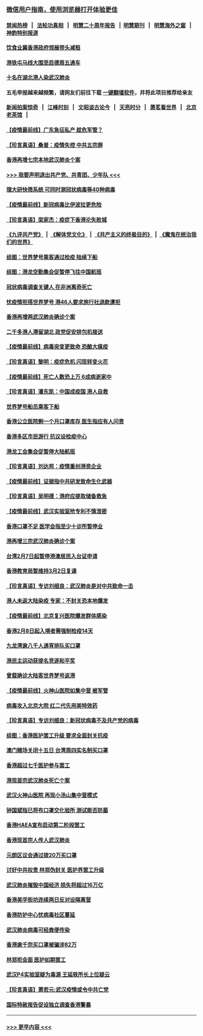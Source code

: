 ### [微信用户指南，使用浏览器打开体验更佳](https://github.com/gfw-breaker/banned-news1/blob/master/indexes/wechat-guide.md?t=0)
#### [禁闻热榜](热点新闻.md?t=0)  &nbsp;&nbsp;|&nbsp;&nbsp; [法轮功真相](https://github.com/gfw-breaker/truth/blob/master/README.md?t=0) &nbsp;&nbsp;|&nbsp;&nbsp; [明慧二十周年报告](https://github.com/gfw-breaker/mh-reports/blob/master/README.md?t=0) &nbsp;&nbsp;|&nbsp;&nbsp;[明慧期刊](https://github.com/gfw-breaker/mh-qikan) &nbsp;&nbsp;|&nbsp;&nbsp; [明慧海外之窗](https://github.com/gfw-breaker/mh-news/blob/master/README.md?t=0) &nbsp;&nbsp;|&nbsp;&nbsp; [神韵特别报道](https://github.com/gfw-breaker/mh-news/blob/master/shenyun.md?t=0)
#### [饮食业冀香港政府领展带头减租](../pages/nsc415/n11864876.md?t=02131122) 
#### [港铁屯马线大围至启德周五通车](../pages/nsc415/n11864842.md?t=02131122) 
#### [十名在湖北港人染武汉肺炎](../pages/nsc415/n11864807.md?t=02131122) 
#### 五毛举报越来越频繁，请网友们前往下载 [一键翻墙软件](https://github.com/gfw-breaker/ssr-accounts)，并将此项目推荐给亲友
#### [新闻拍案惊奇](https://github.com/gfw-breaker/banned-news1/blob/master/pages/link4.md) &nbsp;&nbsp;|&nbsp;&nbsp; [江峰时刻](https://github.com/gfw-breaker/banned-news1/blob/master/pages/link4.md) &nbsp;&nbsp;|&nbsp;&nbsp; [文昭谈古论今](https://github.com/gfw-breaker/banned-news1/blob/master/pages/link4.md) &nbsp;&nbsp;|&nbsp;&nbsp; [天亮时分](https://github.com/gfw-breaker/banned-news1/blob/master/pages/link4.md) &nbsp;&nbsp;|&nbsp;&nbsp; [萧茗看世界](https://github.com/gfw-breaker/banned-news1/blob/master/pages/link4.md) &nbsp;&nbsp;|&nbsp;&nbsp; [北京老茶馆](https://github.com/gfw-breaker/banned-news1/blob/master/pages/link4.md) &nbsp;&nbsp;|&nbsp;&nbsp; 
#### [【疫情最前线】广东急征私产 趁危军管？](../pages/nsc415/n11864205.md?t=02131122) 
#### [【珍言真语】桑普：疫情失控 中共五宗罪](../pages/nsc415/n11864157.md?t=02131122) 
#### [香港再增七宗本地武汉肺炎个案](../pages/nsc415/n11862405.md?t=02131122) 
#### [>>> 我要声明退出共产党、共青团、少年队 <<<](https://github.com/begood0513/goodnews/blob/master/quit/letter.md) 
#### [理大研快筛系统 可同时测冠状病毒等40种病毒](../pages/nsc415/n11862376.md?t=02131122) 
#### [【疫情最前线】新冠病毒比伊波拉更危险](../pages/nsc415/n11862199.md?t=02131122) 
#### [【珍言真语】梁家杰：疫症下香港沦失败城](../pages/nsc415/n11861588.md?t=02131122) 
#### [《九评共产党》](https://github.com/begood0513/9ping.md/blob/master/README.md) &nbsp;|&nbsp; [《解体党文化》](../../../../jtdwh.md/blob/master/README.md)  &nbsp;|&nbsp; [《共产主义的终极目的》](../../../../gczydzjmd.md/blob/master/README.md) &nbsp;|&nbsp; [《魔鬼在统治我们的世界》](../../../../mgztzwmdsj.md/blob/master/README.md) 
#### [组图：世界梦号乘客通过检疫 陆续下船](../pages/nsc415/n11858302.md?t=02131122) 
#### [组图：港龙空勤集会促暂停飞往中国航班](../pages/nsc415/n11858190.md?t=02131122) 
#### [冠状病毒调查关键人 在非洲离奇死亡](../pages/nsc415/n11859798.md?t=02131122) 
#### [忧疫情拒搭世界梦号 港46人要求旅行社退款遭拒](../pages/nsc415/n11859849.md?t=02131122) 
#### [香港再增两武汉肺炎确诊个案](../pages/nsc415/n11859833.md?t=02131122) 
#### [二千多港人滞留湖北 政党促安排包机接送](../pages/nsc415/n11859831.md?t=02131122) 
#### [【疫情最前线】病毒突变更致命 恐酿大瘟疫](../pages/nsc415/n11859604.md?t=02131122) 
#### [【珍言真语】黎明：疫症危机 闪现转变火花](../pages/nsc415/n11859199.md?t=02131122) 
#### [【疫情最前线】死亡人数恐上万 6成病逝家中](../pages/nsc415/n11856687.md?t=02131122) 
#### [【珍言真语】潘东凯：中国成疫国 港人自救](../pages/nsc415/n11856962.md?t=02131122) 
#### [世界梦号船员乘客下船](../pages/nsc415/n11856883.md?t=02131122) 
#### [香港公立医院剩一个月口罩库存 医生指应有人问责](../pages/nsc415/n11856875.md?t=02131122) 
#### [香港多区市民游行 抗议设检疫中心](../pages/nsc415/n11856866.md?t=02131122) 
#### [港龙工会集会促暂停大陆航班](../pages/nsc415/n11856840.md?t=02131122) 
#### [【珍言真语】刘达邦：疫情重创港资企业](../pages/nsc415/n11854274.md?t=02131122) 
#### [【疫情最前线】证据指中共研发致命生化武器](../pages/nsc415/n11853087.md?t=02131122) 
#### [【珍言真语】吴明德：港府应提取储备救急](../pages/nsc415/n11852734.md?t=02131122) 
#### [【疫情最前线】武汉实验室抢专利不慎泄密](../pages/nsc415/n11850310.md?t=02131122) 
#### [香港口罩不足 医学会指至少十诊所暂停业](../pages/nsc415/n11850301.md?t=02131122) 
#### [港再增三宗武汉肺炎确诊个案](../pages/nsc415/n11850328.md?t=02131122) 
#### [台湾2月7日起暂停港澳居民入台证申请](../pages/nsc415/n11850304.md?t=02131122) 
#### [香港教育局暂维持3月2日复课](../pages/nsc415/n11850260.md?t=02131122) 
#### [【珍言真语】专访刘细良：武汉肺炎是对中共致命一击](../pages/nsc415/n11849934.md?t=02131122) 
#### [港人未返大陆染疫 专家：不封关恐本地爆发](../pages/nsc415/n11848021.md?t=02131122) 
#### [【疫情最前线】北京复兴医院爆发群体感染](../pages/nsc415/n11847626.md?t=02131122) 
#### [香港2月8日起入境者需强制检疫14天](../pages/nsc415/n11847658.md?t=02131122) 
#### [九龙湾逾八千人通宵排队买口罩](../pages/nsc415/n11847647.md?t=02131122) 
#### [港民主运动获提名竞逐和平奖](../pages/nsc415/n11847633.md?t=02131122) 
#### [曾载确诊大陆客世界梦号返港](../pages/nsc415/n11847608.md?t=02131122) 
#### [【疫情最前线】火神山医院如集中营 被军管](../pages/nsc415/n11847524.md?t=02131122) 
#### [病毒攻入北京大院 红二代先用美特效药](../pages/nsc415/n11847427.md?t=02131122) 
#### [【珍言真语】专访刘细良：新冠状病毒不及共产党的病毒](../pages/nsc415/n11847164.md?t=02131122) 
#### [组图：香港医护罢工升级 要求全面封关抗疫](../pages/nsc415/n11844107.md?t=02131122) 
#### [澳门赌场关闭十五日 台湾周四实名制买口罩](../pages/nsc415/n11845083.md?t=02131122) 
#### [香港超过七千医护参与罢工](../pages/nsc415/n11845051.md?t=02131122) 
#### [港现首宗武汉肺炎死亡个案](../pages/nsc415/n11844998.md?t=02131122) 
#### [武汉火神山医院 再现小汤山集中营模式](../pages/nsc415/n11844763.md?t=02131122) 
#### [钟国斌指已将布口罩交化验所 测试能否防菌](../pages/nsc415/n11842783.md?t=02131122) 
#### [香港HAEA宣布启动第二阶段罢工](../pages/nsc415/n11842723.md?t=02131122) 
#### [香港现首宗人传人武汉肺炎](../pages/nsc415/n11842766.md?t=02131122) 
#### [元朗区议会通过拨20万买口罩](../pages/nsc415/n11842754.md?t=02131122) 
#### [讨好中共权贵 林郑伪封关 医护界罢工升级](../pages/nsc415/n11842359.md?t=02131122) 
#### [武汉肺炎摧毁中国经济 损失将超过16万亿](../pages/nsc415/n11839723.md?t=02131122) 
#### [香港美孚街坊连续两日反对设隔离营](../pages/nsc415/n11839962.md?t=02131122) 
#### [香港防护中心忧病毒社区蔓延](../pages/nsc415/n11839933.md?t=02131122) 
#### [武汉肺炎病毒可经粪便传染](../pages/nsc415/n11839939.md?t=02131122) 
#### [香港逾千宗买口罩被骗涉82万](../pages/nsc415/n11839914.md?t=02131122) 
#### [林郑拒会面 医护如期罢工](../pages/nsc415/n11839892.md?t=02131122) 
#### [武汉P4实验室疑为毒源 王延轶所长上位疑云](../pages/nsc415/n11835543.md?t=02131122) 
#### [【珍言真语】萧若元:武汉疫情或令中共亡党](../pages/nsc415/n11829394.md?t=02131122) 
#### [国际特赦报告促设独立调查香港警暴](../pages/nsc415/n11833845.md?t=02131122) 

----
#### [ >>> 更早内容 <<< ](../indexes/nsc415-earlier.md)
